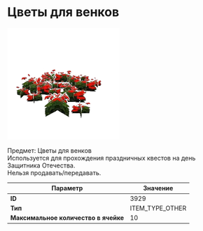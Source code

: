 # Цветы для венков

![Item Image](../img/3929.webp?raw=true)

Предмет: Цветы для венков<br>Используется для прохождения праздничных квестов на день Защитника Отечества. <br>Нельзя продавать/передавать.


| Параметр | Значение |
|----------|----------|
| **ID** | 3929 |
| **Тип** | ITEM_TYPE_OTHER |
| **Максимальное количество в ячейке** | 10 |

